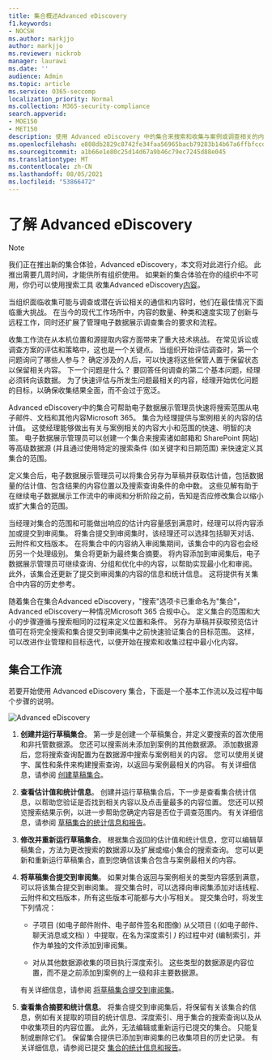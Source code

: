 ```yaml
---
title: 集合概述Advanced eDiscovery
f1.keywords:
- NOCSH
ms.author: markjjo
author: markjjo
ms.reviewer: nickrob
manager: laurawi
ms.date: ''
audience: Admin
ms.topic: article
ms.service: O365-seccomp
localization_priority: Normal
ms.collection: M365-security-compliance
search.appverid:
- MOE150
- MET150
description: 使用 Advanced eDiscovery 中的集合来搜索和收集与案例或调查相关的内容。
ms.openlocfilehash: e808db2829c8742fe34faa56965bacb79283b14b67a6ffbfccd8c43c88f12bac
ms.sourcegitcommit: a1b66e1e80c25d14d67a9b46c79ec7245d88e045
ms.translationtype: MT
ms.contentlocale: zh-CN
ms.lasthandoff: 08/05/2021
ms.locfileid: "53866472"
---
```

# <a name="learn-about-collections-in-advanced-ediscovery"></a>了解 Advanced eDiscovery

> [!NOTE]
> 我们正在推出新的集合体验，Advanced eDiscovery，本文将对此进行介绍。 此推出需要几周时间，才能供所有组织使用。 如果新的集合体验在你的组织中不可用，你仍可以使用搜索工具 收集Advanced eDiscovery[内容](create-search-to-collect-data.md)。

当组织面临收集可能与调查或潜在诉讼相关的通信和内容时，他们在最佳情况下面临重大挑战。 在当今的现代工作场所中，内容的数量、种类和速度实现了创新与远程工作，同时还扩展了管理电子数据展示调查集合的要求和流程。

收集工作流在从本机位置和源提取内容方面带来了重大技术挑战。 在常见诉讼或调查方案的评估和策略中，这也是一个关键点。 当组织开始评估调查时，第一个问题询问了哪些人参与？ 确定涉及的人后，可以快速将这些保管人置于保留状态以保留相关内容。 下一个问题是什么？ 要回答任何调查的第二个基本问题，经理必须转向该数据。 为了快速评估与所发生问题最相关的内容，经理开始优化问题的目标，以确保收集结果全面，而不会过于宽泛。

Advanced eDiscovery中的集合可帮助电子数据展示管理员快速将搜索范围从电子邮件、文档和其他内容Microsoft 365。 集合为经理提供与案例相关的内容的估计值。 这使经理能够做出有关与案例相关的内容大小和范围的快速、明智的决策。 电子数据展示管理员可以创建一个集合来搜索诸如邮箱和 SharePoint 网站) 等高级数据源 (并且通过使用特定的搜索条件 (如关键字和日期范围) 来快速定义其集合的范围。

定义集合后，电子数据展示管理员可以将集合另存为草稿并获取估计值，包括数据量的估计值、包含结果的内容位置以及搜索查询条件的命中数。 这些见解有助于在继续电子数据展示工作流中的审阅和分析阶段之前，告知是否应修改集合以缩小或扩大集合的范围。

当经理对集合的范围和可能做出响应的估计内容量感到满意时，经理可以将内容添加或提交到审阅集。  将集合提交到审阅集时，该经理还可以选择包括聊天对话、云附件和文档版本。 在将集合中的内容纳入审阅集期间，该集合中的内容也会经历另一个处理级别。 集合将更新为最终集合摘要。 将内容添加到审阅集后，电子数据展示管理员可继续查询、分组和优化中的内容，以帮助实现最小化和审阅。 此外，该集合还更新了提交到审阅集的内容的信息和统计信息。 这将提供有关集合中内容的历史参考。

随着集合在集合Advanced eDiscovery，"搜索"选项卡已重命名为"集合"，Advanced eDiscovery一种情况Microsoft 365 合规中心。 定义集合的范围和大小的步骤遵循与搜索相同的过程来定义位置和条件。 另存为草稿并获取预览估计值可在将完全搜索和集合提交到审阅集中之前快速验证集合的目标范围。 这样，可以改进作业管理和目标迭代，以便开始在搜索和收集过程中最小化内容。

## <a name="collections-workflow"></a>集合工作流

若要开始使用 Advanced eDiscovery 集合，下面是一个基本工作流以及过程中每个步骤的说明。

![Advanced eDiscovery](../media/CollectionsWorkflow.png)

1. **创建并运行草稿集合**。 第一步是创建一个草稿集合，并定义要搜索的首次使用和非托管数据源。 您还可以搜索尚未添加到案例的其他数据源。 添加数据源后，您将搜索查询配置为在数据源中搜索与案例相关的内容。 您可以使用关键字、属性和条件来构建搜索查询，以返回与案例最相关的内容。 有关详细信息，请参阅 [创建草稿集合](create-draft-collection.md)。

2. **查看估计值和统计信息**。 创建并运行草稿集合后，下一步是查看集合统计信息，以帮助您验证是否找到相关内容以及点击量最多的内容位置。 您还可以预览搜索结果示例，以进一步帮助您确定内容是否位于调查范围内。 有关详细信息，请参阅 [草稿集合的统计信息和报告](collection-statistics-reports.md#statistics-and-reports-for-draft-collections)。

3. **修改并重新运行草稿集合**。 根据集合返回的估计值和统计信息，您可以编辑草稿集合，方法为更改搜索的数据源以及扩展或缩小集合的搜索查询。 您可以更新和重新运行草稿集合，直到您确信该集合包含与案例最相关的内容。

4. **将草稿集合提交到审阅集**。 如果对集合返回与案例相关的类型内容感到满意，可以将该集合提交到审阅集。 提交集合时，可以选择向审阅集添加对话线程、云附件和文档版本，所有这些版本可能都与大小写相关。 提交集合时，将发生下列情况：

   - 子项目 (如电子邮件附件、电子邮件签名和图像) 从父项目 (（如电子邮件、聊天消息或文档) ）中提取，在名为深度索引 *)* 的过程中对 (编制索引，并作为单独的文件添加到审阅集。

   - 对从其他数据源收集的项目执行深度索引。 这些类型的数据源是内容位置，而不是之前添加到案例的上一级和非主要数据源。

   有关详细信息，请参阅 [将草稿集合提交到审阅集](commit-draft-collection.md)。

5. **查看集合摘要和统计信息**。 将集合提交到审阅集后，将保留有关该集合的信息，例如有关提取的项目的统计信息、深度索引、用于集合的搜索查询以及从中收集项目的内容位置。 此外，无法编辑或重新运行已提交的集合。 只能复制或删除它们。 保留集合提供已添加到审阅集的已收集项目的历史记录。 有关详细信息，请参阅已提交 [集合的统计信息和报告](collection-statistics-reports.md#statistics-and-reports-for-committed-collections)。

